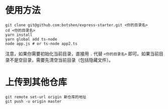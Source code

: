# 使用方法

```
git clone git@github.com:botshen/express-starter.git <你的目录名>
cd <你的目录名>
yarn install
yarn global add ts-node
node app.js # or ts-node app2.ts
```

注意，如果你需要初始化当前目录，直接用 `.` 代替 `<你的目录名>` 即可。如果当前目录不是空目录，需要先清空当前目录（包括隐藏文件）。

# 上传到其他仓库

```
git remote set-url origin 新仓库的地址
git push -u origin master
```